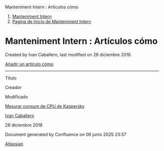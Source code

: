 Manteniment Intern : Artículos cómo  

1.  [Manteniment Intern](index.md)
2.  [Pagina de Inicio de Manteniment Intern](Pagina-de-Inicio-de-Manteniment-Intern_13893751.md)

Manteniment Intern : Artículos cómo
===================================

Created by Ivan Caballero, last modified on 28 diciembre 2018

[Añadir un artículo cómo](https://confluence.aoc.cat?createDialogSpaceKey=MI&createDialogBlueprintId=e8391544-084e-4e0e-add5-6fdca096a07c)

* * *

Título

Creador

Modificado

[Mesurar consum de CPU de Kaspersky](/display/MI/Mesurar+consum+de+CPU+de+Kaspersky)

[Ivan Caballero](/display/~icaballero)

28 diciembre 2018

Document generated by Confluence on 06 junio 2025 23:57

[Atlassian](http://www.atlassian.com/)
